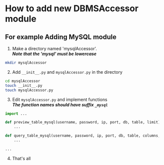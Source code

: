 # How to add new DBMSAccessor module

## For example Adding MySQL module
1. Make a directory named 'mysqlAccessor'.  
***Note that the 'mysql' must be lowercase***
```bash
mkdir mysqlAccessor
```

2. Add `__init__.py` and `mysqlAccessor.py` in the directory
```bash
cd mysqlAccessor
touch __init__.py
touch mysqlAccessor.py
```

3. Edit `mysqlAccessor.py` and implement functions  
***The function names should have suffix `_mysql`***
```python
import ...

def preview_table_mysql(username, password, ip, port, db, table, limit):
    ...

def query_table_mysql(username, password, ip, port, db, table, columns, start_time, end_time, time_column):
    ...

...
```

4. That's all